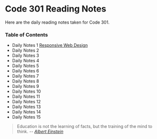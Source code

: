 # **Code 301 Reading Notes**
Here are the daily reading notes taken for Code 301.  
  
### <addr> Table of Contents
* Daily Notes 1 [Responsive Web Design](301/class1.md)
* Daily Notes 2 
* Daily Notes 3
* Daily Notes 4
* Daily Notes 5
* Daily Notes 6 
* Daily Notes 7 
* Daily Notes 8 
* Daily Notes 9 
* Daily Notes 10 
* Daily Notes 11 
* Daily Notes 12 
* Daily Notes 13 
* Daily Notes 14 
* Daily Notes 15
 
 

>Education is not the learning of facts,
>but the training of the mind to think.
> -- <cite>[Albert Einstein][1]</cite>

[1]:https://www.goodreads.com/quotes/6137386-education-is-not-the-learning-of-facts-but-the-training
